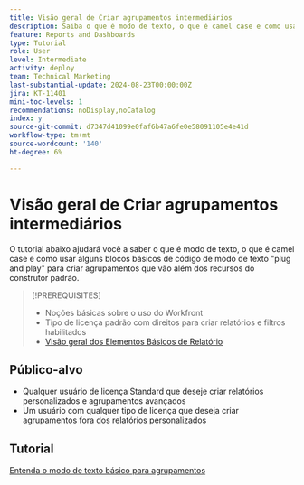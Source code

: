 ```yaml
---
title: Visão geral de Criar agrupamentos intermediários
description: Saiba o que é modo de texto, o que é camel case e como usar alguns blocos de código básicos do modo de texto "plug and play" para criar agrupamentos que vão além dos recursos do construtor padrão.
feature: Reports and Dashboards
type: Tutorial
role: User
level: Intermediate
activity: deploy
team: Technical Marketing
last-substantial-update: 2024-08-23T00:00:00Z
jira: KT-11401
mini-toc-levels: 1
recommendations: noDisplay,noCatalog
index: y
source-git-commit: d7347d41099e0faf6b47a6fe0e58091105e4e41d
workflow-type: tm+mt
source-wordcount: '140'
ht-degree: 6%

---
```



# Visão geral de Criar agrupamentos intermediários

O tutorial abaixo ajudará você a saber o que é modo de texto, o que é camel case e como usar alguns blocos básicos de código de modo de texto &quot;plug and play&quot; para criar agrupamentos que vão além dos recursos do construtor padrão.

>[!PREREQUISITES]
>
>* Noções básicas sobre o uso do Workfront
>* Tipo de licença padrão com direitos para criar relatórios e filtros habilitados
>* [Visão geral dos Elementos Básicos de Relatório](https://experienceleague.adobe.com/?recommended=Workfront-U-1-2022.1.reporting?lang=pt-BR)

## Público-alvo

* Qualquer usuário de licença Standard que deseje criar relatórios personalizados e agrupamentos avançados
* Um usuário com qualquer tipo de licença que deseja criar agrupamentos fora dos relatórios personalizados


## Tutorial

[Entenda o modo de texto básico para agrupamentos](basic-text-mode-for-groupings.md)

